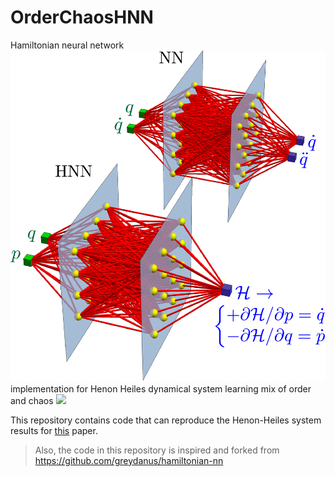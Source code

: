 # OrderChaosHNN
Hamiltonian neural network ![](NNSchematic2.png) implementation for Henon Heiles dynamical system learning mix of order and chaos
<img src="https://github.com/anshu957/OrderChaosHNN/NNSchematic.png" width="48">

This repository contains code that can reproduce the Henon-Heiles system results for [this](https://journals.aps.org/pre/abstract/10.1103/PhysRevE.101.062207) paper.

> Also, the code in this repository is inspired and forked from https://github.com/greydanus/hamiltonian-nn


